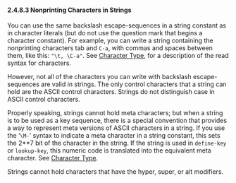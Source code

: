 

#### 2.4.8.3 Nonprinting Characters in Strings

You can use the same backslash escape-sequences in a string constant as in character literals (but do not use the question mark that begins a character constant). For example, you can write a string containing the nonprinting characters tab and `C-a`, with commas and spaces between them, like this: `"\t, \C-a"`. See [Character Type](Character-Type.html), for a description of the read syntax for characters.

However, not all of the characters you can write with backslash escape-sequences are valid in strings. The only control characters that a string can hold are the ASCII control characters. Strings do not distinguish case in ASCII control characters.

Properly speaking, strings cannot hold meta characters; but when a string is to be used as a key sequence, there is a special convention that provides a way to represent meta versions of ASCII characters in a string. If you use the ‘`\M-`’ syntax to indicate a meta character in a string constant, this sets the 2\*\*7 bit of the character in the string. If the string is used in `define-key` or `lookup-key`, this numeric code is translated into the equivalent meta character. See [Character Type](Character-Type.html).

Strings cannot hold characters that have the hyper, super, or alt modifiers.
